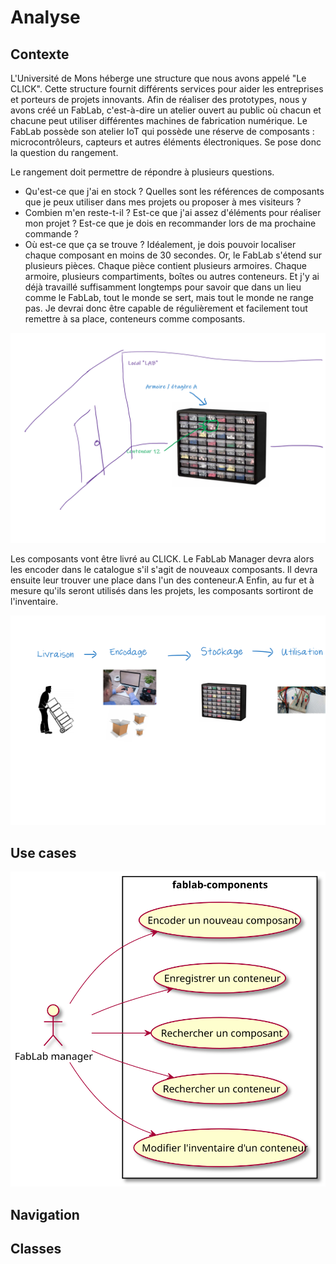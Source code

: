 # Analyse

## Contexte

L'Université de Mons héberge une structure que nous avons appelé "Le CLICK".
Cette structure fournit différents services pour aider les entreprises et porteurs de projets innovants.
Afin de réaliser des prototypes, nous y avons créé un FabLab, c'est-à-dire un atelier ouvert au public où chacun et chacune peut utiliser différentes machines de fabrication numérique.
Le FabLab possède son atelier IoT qui possède une réserve de composants : microcontrôleurs, capteurs et autres éléments électroniques.
Se pose donc la question du rangement.

Le rangement doit permettre de répondre à plusieurs questions.

- Qu'est-ce que j'ai en stock ?
  Quelles sont les références de composants que je peux utiliser dans mes projets ou proposer à mes visiteurs ?
- Combien m'en reste-t-il ?
  Est-ce que j'ai assez d'éléments pour réaliser mon projet ?
  Est-ce que je dois en recommander lors de ma prochaine commande ?
- Où est-ce que ça se trouve ?
  Idéalement, je dois pouvoir localiser chaque composant en moins de 30 secondes.
  Or, le FabLab s'étend sur plusieurs pièces.
  Chaque pièce contient plusieurs armoires.
  Chaque armoire, plusieurs compartiments, boîtes ou autres conteneurs.
  Et j'y ai déjà travaillé suffisamment longtemps pour savoir que dans un lieu comme le FabLab, tout le monde se sert, mais tout le monde ne range pas.
  Je devrai donc être capable de régulièrement et facilement tout remettre à sa place, conteneurs comme composants.

![Local - armoire - conteneur](local-armoire-conteneur.png)

Les composants vont être livré au CLICK.
Le FabLab Manager devra alors les encoder dans le catalogue s'il s'agit de nouveaux composants.
Il devra ensuite leur trouver une place dans l'un des conteneur.A
Enfin, au fur et à mesure qu'ils seront utilisés dans les projets, les composants sortiront de l'inventaire.

![Flux des composants](flux.png)

## Use cases

![Use cases](../out/docs/use_cases/usecases.svg)

## Navigation

## Classes
